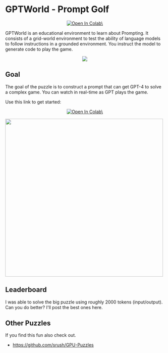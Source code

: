 # GPTWorld - Prompt Golf

<p align="center">
<a href="https://colab.research.google.com/github/srush/GPTWorld-Challenge/blob/main/GPT4_game.ipynb" target="_parent"><img src="https://colab.research.google.com/assets/colab-badge.svg" alt="Open In Colab\"/></a>
</p>

GPTWorld is an educational environment to learn about Prompting.
It consists of a grid-world environment to test the ability of language models to follow instructions in a grounded environment. 
You instruct the model to generate code to play the game. 

<p align="center">
<img src="https://user-images.githubusercontent.com/35882/234447369-6a4ca94d-5bb8-4c8e-a34d-a1ff0614bf7d.gif" />
</p>

## Goal

The goal of the puzzle is to construct a prompt that can get GPT-4 to solve a complex game. You can watch in real-time as GPT plays the game. 

Use this link to get started: 

<p align="center">
<a href="https://colab.research.google.com/github/srush/GPTWorld-Challenge/blob/main/GPT4_game.ipynb" target="_parent"><img src="https://colab.research.google.com/assets/colab-badge.svg" alt="Open In Colab\"/></a>
</p>

<img width=500px src="https://user-images.githubusercontent.com/35882/234614176-789fd6a8-bc7c-4f42-889b-81b3879cca36.png"/>

## Leaderboard

I was able to solve the big puzzle using roughly 2000 tokens (input/output). Can you do better? I'll post the best ones here.

## Other Puzzles

If you find this fun also check out.

* https://github.com/srush/GPU-Puzzles
